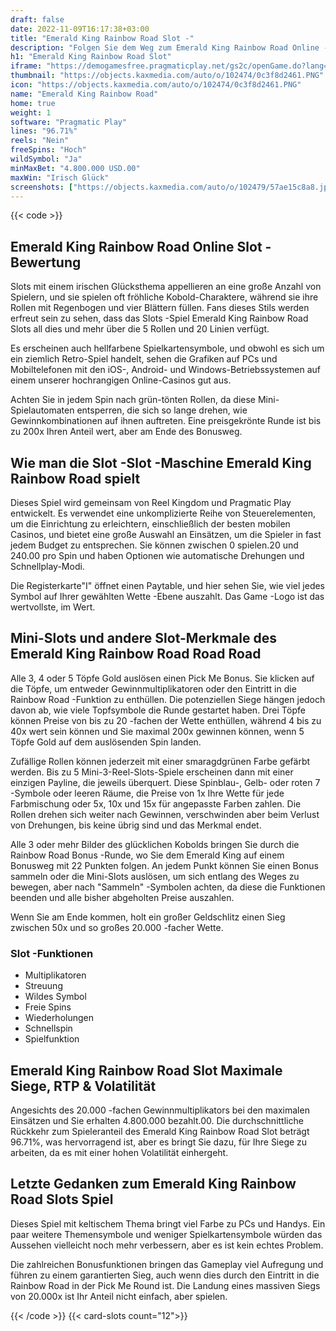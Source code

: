 ```yaml
---
draft: false
date: 2022-11-09T16:17:38+03:00
title: "Emerald King Rainbow Road Slot -"
description: "Folgen Sie dem Weg zum Emerald King Rainbow Road Online -Steck."
h1: "Emerald King Rainbow Road Slot"
iframe: "https://demogamesfree.pragmaticplay.net/gs2c/openGame.do?lang=en&cur=USD&gameSymbol=vs20ekingrr&websiteUrl=https%3A%2F%2Fdemogamesfree.pragmaticplay.net&jurisdiction=99&lobbyURL=https%3A%2F%2Fwww.pragmaticplay.com"
thumbnail: "https://objects.kaxmedia.com/auto/o/102474/0c3f8d2461.PNG"
icon: "https://objects.kaxmedia.com/auto/o/102474/0c3f8d2461.PNG"
name: "Emerald King Rainbow Road"
home: true
weight: 1
software: "Pragmatic Play"
lines: "96.71%"
reels: "Nein"
freeSpins: "Hoch"
wildSymbol: "Ja"
minMaxBet: "4.800.000 USD.00"
maxWin: "Irisch Glück"
screenshots: ["https://objects.kaxmedia.com/auto/o/102479/57ae15c8a8.jpeg"]
---
```


{{< code >}}<h2>Emerald King Rainbow Road Online Slot -Bewertung</h2><p>Slots mit einem irischen Glücksthema appellieren an eine große Anzahl von Spielern, und sie spielen oft fröhliche Kobold-Charaktere, während sie ihre Rollen mit Regenbogen und vier Blättern füllen. Fans dieses Stils werden erfreut sein zu sehen, dass das Slots -Spiel Emerald King Rainbow Road Slots all dies und mehr über die 5 Rollen und 20 Linien verfügt.</p><p>Es erscheinen auch hellfarbene Spielkartensymbole, und obwohl es sich um ein ziemlich Retro-Spiel handelt, sehen die Grafiken auf PCs und Mobiltelefonen mit den iOS-, Android- und Windows-Betriebssystemen auf einem unserer hochrangigen Online-Casinos gut aus.</p><p>Achten Sie in jedem Spin nach grün-tönten Rollen, da diese Mini-Spielautomaten entsperren, die sich so lange drehen, wie Gewinnkombinationen auf ihnen auftreten. Eine preisgekrönte Runde ist bis zu 200x Ihren Anteil wert, aber am Ende des Bonusweg.</p><h2>Wie man die Slot -Slot -Maschine Emerald King Rainbow Road spielt</h2><p>Dieses Spiel wird gemeinsam von Reel Kingdom und Pragmatic Play entwickelt. Es verwendet eine unkomplizierte Reihe von Steuerelementen, um die Einrichtung zu erleichtern, einschließlich der besten mobilen Casinos, und bietet eine große Auswahl an Einsätzen, um die Spieler in fast jedem Budget zu entsprechen. Sie können zwischen 0 spielen.20 und 240.00 pro Spin und haben Optionen wie automatische Drehungen und Schnellplay-Modi.</p><p>Die Registerkarte"I" öffnet einen Paytable, und hier sehen Sie, wie viel jedes Symbol auf Ihrer gewählten Wette -Ebene auszahlt. Das Game -Logo ist das wertvollste, im Wert.</p><h2>Mini-Slots und andere Slot-Merkmale des Emerald King Rainbow Road Road Road</h2><p>Alle 3, 4 oder 5 Töpfe Gold auslösen einen Pick Me Bonus. Sie klicken auf die Töpfe, um entweder Gewinnmultiplikatoren oder den Eintritt in die Rainbow Road -Funktion zu enthüllen. Die potenziellen Siege hängen jedoch davon ab, wie viele Topfsymbole die Runde gestartet haben. Drei Töpfe können Preise von bis zu 20 -fachen der Wette enthüllen, während 4 bis zu 40x wert sein können und Sie maximal 200x gewinnen können, wenn 5 Töpfe Gold auf dem auslösenden Spin landen.</p><p>Zufällige Rollen können jederzeit mit einer smaragdgrünen Farbe gefärbt werden. Bis zu 5 Mini-3-Reel-Slots-Spiele erscheinen dann mit einer einzigen Payline, die jeweils überquert. Diese Spinblau-, Gelb- oder roten 7 -Symbole oder leeren Räume, die Preise von 1x Ihre Wette für jede Farbmischung oder 5x, 10x und 15x für angepasste Farben zahlen. Die Rollen drehen sich weiter nach Gewinnen, verschwinden aber beim Verlust von Drehungen, bis keine übrig sind und das Merkmal endet.</p><p>Alle 3 oder mehr Bilder des glücklichen Kobolds bringen Sie durch die Rainbow Road Bonus -Runde, wo Sie dem Emerald King auf einem Bonusweg mit 22 Punkten folgen. An jedem Punkt können Sie einen Bonus sammeln oder die Mini-Slots auslösen, um sich entlang des Weges zu bewegen, aber nach "Sammeln" -Symbolen achten, da diese die Funktionen beenden und alle bisher abgeholten Preise auszahlen.</p><p>Wenn Sie am Ende kommen, holt ein großer Geldschlitz einen Sieg zwischen 50x und so großes 20.000 -facher Wette.</p><h3>
Slot -Funktionen</h3><ul>
<li></span>
Multiplikatoren</li>
<li></span>
Streuung</li>
<li></span>
Wildes Symbol</li>
<li></span>
Freie Spins</li>
<li></span>
Wiederholungen</li>
<li></span>
Schnellspin</li>
<li></span>
Spielfunktion</li></ul><h2>Emerald King Rainbow Road Slot Maximale Siege, RTP & Volatilität</h2><p>Angesichts des 20.000 -fachen Gewinnmultiplikators bei den maximalen Einsätzen und Sie erhalten 4.800.000 bezahlt.00. Die durchschnittliche Rückkehr zum Spieleranteil des Emerald King Rainbow Road Slot beträgt 96.71%, was hervorragend ist, aber es bringt Sie dazu, für Ihre Siege zu arbeiten, da es mit einer hohen Volatilität einhergeht.</p><h2>Letzte Gedanken zum Emerald King Rainbow Road Slots Spiel</h2><p>Dieses Spiel mit keltischem Thema bringt viel Farbe zu PCs und Handys. Ein paar weitere Themensymbole und weniger Spielkartensymbole würden das Aussehen vielleicht noch mehr verbessern, aber es ist kein echtes Problem.</p><p>Die zahlreichen Bonusfunktionen bringen das Gameplay viel Aufregung und führen zu einem garantierten Sieg, auch wenn dies durch den Eintritt in die Rainbow Road in der Pick Me Round ist. Die Landung eines massiven Siegs von 20.000x ist Ihr Anteil nicht einfach, aber spielen.</p>{{< /code >}}
{{< card-slots count="12">}}
